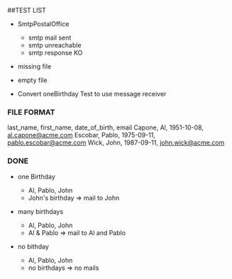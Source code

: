 ##TEST LIST

- SmtpPostalOffice
    - smtp mail sent
    - smtp unreachable
    - smtp response KO

- missing file
- empty file

- Convert oneBirthday Test to use message receiver


### FILE FORMAT

last_name, first_name, date_of_birth, email
Capone, Al, 1951-10-08, al.capone@acme.com
Escobar, Pablo, 1975-09-11, pablo.escobar@acme.com
Wick, John, 1987-09-11, john.wick@acme.com


### DONE

- one Birthday
    - Al, Pablo, John
    - John's birthday => mail to John

- many birthdays
    - Al, Pablo, John
    - Al & Pablo  => mail to Al and Pablo

- no bithday
    - Al, Pablo, John
    - no birthdays => no mails
